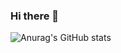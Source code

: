 

### Hi there 👋

![Anurag's GitHub stats](https://github-readme-stats.vercel.app/api?username=lsuminl115&show_icons=true&theme=one_dark_pro)






















<!--
**lsuminl115/lsuminl115** is a ✨ _special_ ✨ repository because its `README.md` (this file) appears on your GitHub profile.

Here are some ideas to get you started:

- 🔭 I’m currently working on ...
- 🌱 I’m currently learning ...
- 👯 I’m looking to collaborate on ...
- 🤔 I’m looking for help with ...
- 💬 Ask me about ...
- 📫 How to reach me: ...
- 😄 Pronouns: ...
- ⚡ Fun fact: ...
-->
